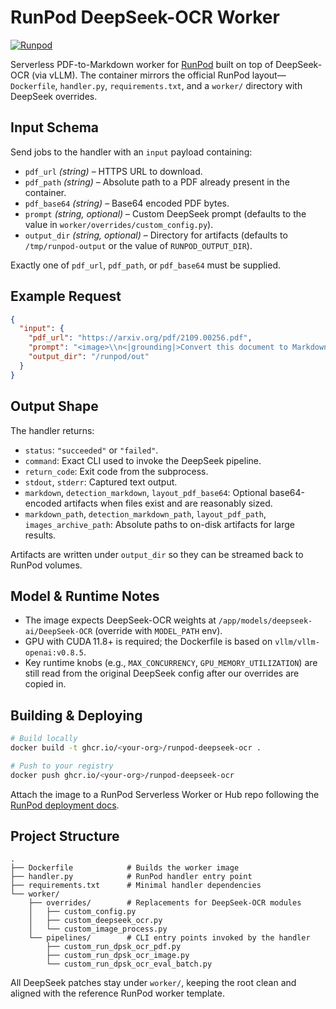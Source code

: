 # RunPod DeepSeek-OCR Worker

[![Runpod](https://api.runpod.io/badge/ghidav/DeekSeek-OCR)](https://console.runpod.io/hub/ghidav/DeekSeek-OCR)

Serverless PDF-to-Markdown worker for [RunPod](https://www.runpod.io/) built on top of DeepSeek-OCR (via vLLM). The container mirrors the official RunPod layout—`Dockerfile`, `handler.py`, `requirements.txt`, and a `worker/` directory with DeepSeek overrides.

## Input Schema

Send jobs to the handler with an `input` payload containing:

- `pdf_url` *(string)* – HTTPS URL to download.
- `pdf_path` *(string)* – Absolute path to a PDF already present in the container.
- `pdf_base64` *(string)* – Base64 encoded PDF bytes.
- `prompt` *(string, optional)* – Custom DeepSeek prompt (defaults to the value in `worker/overrides/custom_config.py`).
- `output_dir` *(string, optional)* – Directory for artifacts (defaults to `/tmp/runpod-output` or the value of `RUNPOD_OUTPUT_DIR`).

Exactly one of `pdf_url`, `pdf_path`, or `pdf_base64` must be supplied.

## Example Request

```json
{
  "input": {
    "pdf_url": "https://arxiv.org/pdf/2109.00256.pdf",
    "prompt": "<image>\\n<|grounding|>Convert this document to Markdown.",
    "output_dir": "/runpod/out"
  }
}
```

## Output Shape

The handler returns:

- `status`: `"succeeded"` or `"failed"`.
- `command`: Exact CLI used to invoke the DeepSeek pipeline.
- `return_code`: Exit code from the subprocess.
- `stdout`, `stderr`: Captured text output.
- `markdown`, `detection_markdown`, `layout_pdf_base64`: Optional base64-encoded artifacts when files exist and are reasonably sized.
- `markdown_path`, `detection_markdown_path`, `layout_pdf_path`, `images_archive_path`: Absolute paths to on-disk artifacts for large results.

Artifacts are written under `output_dir` so they can be streamed back to RunPod volumes.

## Model & Runtime Notes

- The image expects DeepSeek-OCR weights at `/app/models/deepseek-ai/DeepSeek-OCR` (override with `MODEL_PATH` env).
- GPU with CUDA 11.8+ is required; the Dockerfile is based on `vllm/vllm-openai:v0.8.5`.
- Key runtime knobs (e.g., `MAX_CONCURRENCY`, `GPU_MEMORY_UTILIZATION`) are still read from the original DeepSeek config after our overrides are copied in.

## Building & Deploying

```bash
# Build locally
docker build -t ghcr.io/<your-org>/runpod-deepseek-ocr .

# Push to your registry
docker push ghcr.io/<your-org>/runpod-deepseek-ocr
```

Attach the image to a RunPod Serverless Worker or Hub repo following the [RunPod deployment docs](https://docs.runpod.io/serverless/workers/deploy).

## Project Structure

```
.
├── Dockerfile            # Builds the worker image
├── handler.py            # RunPod handler entry point
├── requirements.txt      # Minimal handler dependencies
└── worker/
    ├── overrides/        # Replacements for DeepSeek-OCR modules
    │   ├── custom_config.py
    │   ├── custom_deepseek_ocr.py
    │   └── custom_image_process.py
    └── pipelines/        # CLI entry points invoked by the handler
        ├── custom_run_dpsk_ocr_pdf.py
        ├── custom_run_dpsk_ocr_image.py
        └── custom_run_dpsk_ocr_eval_batch.py
```

All DeepSeek patches stay under `worker/`, keeping the root clean and aligned with the reference RunPod worker template.
